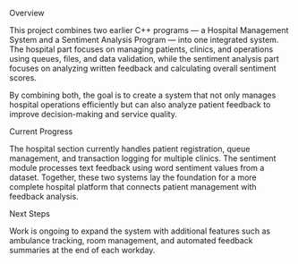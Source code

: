 Overview

This project combines two earlier C++ programs — a Hospital Management System and a Sentiment Analysis Program — into one integrated system. The hospital part focuses on managing patients, clinics, and operations using queues, files, and data validation, while the sentiment analysis part focuses on analyzing written feedback and calculating overall sentiment scores.

By combining both, the goal is to create a system that not only manages hospital operations efficiently but can also analyze patient feedback to improve decision-making and service quality.

Current Progress

The hospital section currently handles patient registration, queue management, and transaction logging for multiple clinics. The sentiment module processes text feedback using word sentiment values from a dataset. Together, these two systems lay the foundation for a more complete hospital platform that connects patient management with feedback analysis.

Next Steps

Work is ongoing to expand the system with additional features such as ambulance tracking, room management, and automated feedback summaries at the end of each workday.
